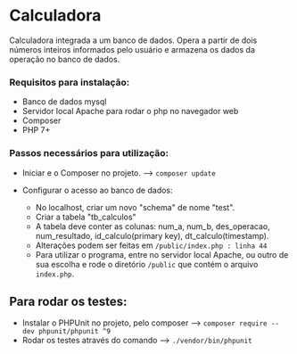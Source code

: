 # Calculadora
Calculadora integrada a um banco de dados.
  Opera a partir de dois números inteiros informados pelo usuário e armazena os dados da operação no banco de dados.  

### Requisitos para instalação:

- Banco de dados mysql
- Servidor local Apache para rodar o php no navegador web
- Composer
- PHP 7+

### Passos necessários para utilização:

- Iniciar e o Composer no projeto. --> `composer update`
- Configurar o acesso ao banco de dados:

    - No localhost, criar um novo "schema" de nome "test".
    - Criar a tabela "tb_calculos"
    - A tabela deve conter as colunas: num_a, num_b, des_operacao, num_resultado, id_calculo(primary key), dt_calculo(timestamp).
    - Alterações podem ser feitas em `/public/index.php : linha 44`
    - Para utilizar o programa, entre no servidor local Apache, ou outro de sua escolha e rode o diretório `/public` que contém o arquivo `index.php`.
        
## Para rodar os testes:

- Instalar o PHPUnit no projeto, pelo composer --> `composer require --dev phpunit/phpunit ^9`
- Rodar os testes através do comando --> `./vendor/bin/phpunit`
